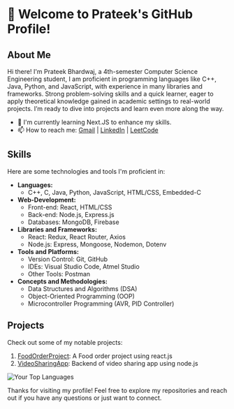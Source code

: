 # 👋 Welcome to Prateek's GitHub Profile!

## About Me

Hi there! I'm Prateek Bhardwaj, a 4th-semester Computer Science Engineering student, I am proficient in programming languages like C++, Java,
Python, and JavaScript, with experience in many libraries and frameworks. Strong problem-solving skills and a quick
learner, eager to apply theoretical knowledge gained in academic settings to real-world projects. I’m ready to dive into
projects and learn even more along the way.

- 🌱 I'm currently learning Next.JS to enhance my skills.
- 📫 How to reach me: [Gmail](prateekbh111@gmail.com) | [LinkedIn](https://www.linkedin.com/in/prateekbh111/) | [LeetCode](https://leetcode.com/prateekbh111/)

## Skills

Here are some technologies and tools I'm proficient in:

- **Languages:**
  - C++, C, Java, Python, JavaScript, HTML/CSS, Embedded-C
- **Web-Development:**
  - Front-end: React, HTML/CSS
  - Back-end: Node.js, Express.js
  - Databases: MongoDB, Firebase
- **Libraries and Frameworks:**
  - React: Redux, React Router, Axios
  - Node.js: Express, Mongoose, Nodemon, Dotenv
- **Tools and Platforms:**
  - Version Control: Git, GitHub
  - IDEs: Visual Studio Code, Atmel Studio
  - Other Tools: Postman
- **Concepts and Methodologies:**
  - Data Structures and Algorithms (DSA)
  - Object-Oriented Programming (OOP)
  - Microcontroller Programming (AVR, PID Controller)


## Projects

Check out some of my notable projects:

1. [FoodOrderProject](https://github.com/Prateekbh111/FoodOrderProject): A Food order project using react.js
2. [VideoSharingApp](https://github.com/Prateekbh111/Backend-VideoSharingApp): Backend of video sharing app using node.js

![Your Top Languages](https://github-readme-stats.vercel.app/api/top-langs/?username=Prateekbh111&layout=compact)

Thanks for visiting my profile! Feel free to explore my repositories and reach out if you have any questions or just want to connect.
